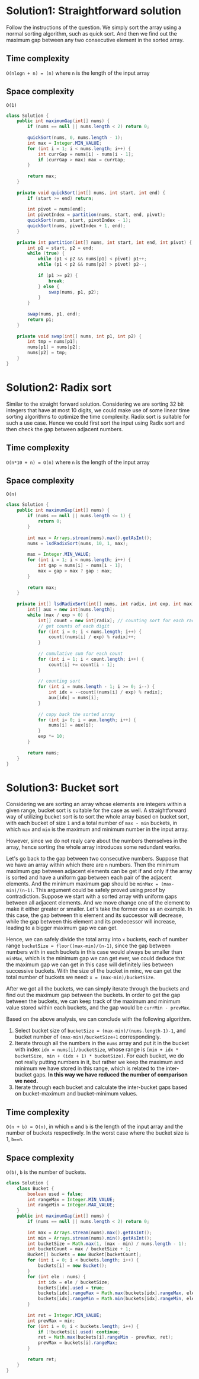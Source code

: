 # Solution1: Straightforward solution

Follow the instructions of the question. We simply sort the array using a normal sorting algorithm, such as quick sort. And then we find out the maximum gap between any two consecutive element in the sorted array. 

## Time complexity

`O(nlogn + n) = (n)` where `n` is the length of the input array

## Space complexity

`O(1)`

```java
class Solution {
    public int maximumGap(int[] nums) {
        if (nums == null || nums.length < 2) return 0;
        
        quickSort(nums, 0, nums.length - 1);
        int max = Integer.MIN_VALUE;
        for (int i = 1; i < nums.length; i++) {
            int currGap = nums[i] - nums[i - 1];
            if (currGap > max) max = currGap;
        }
        
        return max;
    }
    
    private void quickSort(int[] nums, int start, int end) {
        if (start >= end) return;
        
        int pivot = nums[end];
        int pivotIndex = partition(nums, start, end, pivot);
        quickSort(nums, start, pivotIndex - 1);
        quickSort(nums, pivotIndex + 1, end);
    }
    
    private int partition(int[] nums, int start, int end, int pivot) {
        int p1 = start, p2 = end;
        while (true) {
            while (p1 < p2 && nums[p1] < pivot) p1++;
            while (p1 < p2 && nums[p2] > pivot) p2--;
            
            if (p1 >= p2) {
                break;
            } else {
                swap(nums, p1, p2);
            }
        }
        
        swap(nums, p1, end);
        return p1;
    }
    
    private void swap(int[] nums, int p1, int p2) {
        int tmp = nums[p1];
        nums[p1] = nums[p2];
        nums[p2] = tmp;
    }
}
```

# Solution2: Radix sort

Similar to the straight forward solution. Considering we are sorting 32 bit integers that have at most 10 digits, we could make use of some linear time sorting algorithms to optimize the time complexity. Radix sort is suitable for such a use case. 
Hence we could first sort the input using Radix sort and then check the gap between adjacent numbers. 

## Time complexity

`O(n*10 + n) = O(n)` where `n` is the length of the input array

## Space complexity

`O(n)`

```java
class Solution {
    public int maximumGap(int[] nums) {
        if (nums == null || nums.length <= 1) {
            return 0;
        }
        
        int max = Arrays.stream(nums).max().getAsInt();
        nums = lsdRadixSort(nums, 10, 1, max);
        
        max = Integer.MIN_VALUE;
        for (int i = 1; i < nums.length; i++) {
            int gap = nums[i] - nums[i - 1];
            max = gap > max ? gap : max;
        }
        
        return max;
    }
    
    private int[] lsdRadixSort(int[] nums, int radix, int exp, int max) {
        int[] aux = new int[nums.length];
        while (max / exp > 0) {
            int[] count = new int[radix]; // counting sort for each radix
            // get counts of each digit
            for (int i = 0; i < nums.length; i++) {
                count[(nums[i] / exp) % radix]++;
            }
            
            // cumulative sum for each count
            for (int i = 1; i < count.length; i++) {
                count[i] += count[i - 1];
            }
            
            // counting sort
            for (int i = nums.length - 1; i >= 0; i--) {
                int idx = --count[(nums[i] / exp) % radix];
                aux[idx] = nums[i];
            }
            
            // copy back the sorted array
            for (int i= 0; i < aux.length; i++) {
                nums[i] = aux[i];
            }
            exp *= 10;
        }
        
        return nums;
    }
} 
```

# Solution3: Bucket sort

Considering we are sorting an array whose elements are integers within a given range, bucket sort is suitable for the case as well. A straightforward way of utilizing bucket sort is to sort the whole array based on bucket sort, with each bucket of size `1` and a total number of `max - min` buckets, in which `max` and `min` is the maximum and minimum number in the input array. 

However, since we do not realy care about the numbers themselves in the array, hence sorting the whole array introduces some redundant works. 

Let's go back to the gap between two consecutive numbers. Suppose that we have an array within which there are `n` numbers. Then the minimum maximum gap between adjacent elements can be get if and only if the array is sorted and have a uniform gap between each pair of the adjacent elements. And the minimum maximum gap should be `minMax = (max-min)/(n-1)`. This argument could be safely proved using proof by contradiction. Suppose we start with a sorted array with uniform gaps between all adjacent elements. And we move change one of the element to make it either greater or smaller. Let's take the former one as an example. In this case, the gap between this element and its successor will decrease, while the gap between this element and its predecessor will increase, leading to a bigger maximum gap we can get. 

Hence, we can safely divide the total array into `x` buckets, each of number range `bucketSize = floor((max-min)/(n-1)`, since the gap between numbers with in each buckets in this case would always be smaller than `minMax`, which is the minimum gap we can get ever, we could deduce that the maximum gap we can get in this case will definitely lies between successive buckets. With the size of the bucket in minc, we can get the total number of buckets we need: `x = (max-min)/bucketSize`.

After we got all the buckets, we can simply iterate through the buckets and find out the maximum gap between the buckets. In order to get the gap between the buckets, we can keep track of the maximum and minimum value stored within each buckets, and the gap would be `currMin - prevMax`. 

Based on the above analysis, we can conclude with the following algorithm.  
1. Select bucket size of `bucketSize = (max-min)/(nums.length-1)-1`, and bucket number of `(max-min)/bucketSize+1` correspondingly.  
2. Iterate through all the numbers in the `nums` array and put it in the bucket with index `idx = nums[i]/bucketSize`, whose range is `[min + idx * bucketSize, min + (idx + 1) * bucketSize)`. For each bucket, we do not really putting numbers in it, but rather we keep the maximum and minimum we have stored in this range, which is related to the inter-bucket gaps. __In this way we have reduced the number of comparison we need.__
3. Iterate through each bucket and calculate the inter-bucket gaps based on bucket-maximum and bucket-minimum values. 

## Time complexity

`O(n + b) = O(n)`, in which `n` and `b` is the length of the input array and the number of buckets respectively. In the worst case where the bucket size is 1, `b==n`. 

## Space complexity

`O(b)`, `b` is the number of buckets. 

```java
class Solution {
    class Bucket {
        boolean used = false;
        int rangeMax = Integer.MIN_VALUE;
        int rangeMin = Integer.MAX_VALUE;
    }
    public int maximumGap(int[] nums) {
        if (nums == null || nums.length < 2) return 0;
        
        int max = Arrays.stream(nums).max().getAsInt();
        int min = Arrays.stream(nums).min().getAsInt();
        int bucketSize = Math.max(1, (max - min) / nums.length - 1);
        int bucketCount = max / bucketSize + 1;
        Bucket[] buckets = new Bucket[bucketCount];
        for (int i = 0; i < buckets.length; i++) {
            buckets[i] = new Bucket();
        }
        for (int ele : nums) {
            int idx = ele / bucketSize;
            buckets[idx].used = true;
            buckets[idx].rangeMax = Math.max(buckets[idx].rangeMax, ele);
            buckets[idx].rangeMin = Math.min(buckets[idx].rangeMin, ele);
        }
        
        int ret = Integer.MIN_VALUE;
        int prevMax = min;
        for (int i = 0; i < buckets.length; i++) {
            if (!buckets[i].used) continue;
            ret = Math.max(buckets[i].rangeMin - prevMax, ret);
            prevMax = buckets[i].rangeMax;
        }
        
        return ret;
    }
}
```
